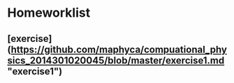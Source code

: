 # Homeworklist
## [exercise] (https://github.com/maphyca/compuational_physics_2014301020045/blob/master/exercise1.md "exercise1")

